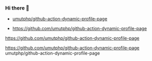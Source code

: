 ### Hi there 👋
<!--
**umutphp/umutphp** is a ✨ _special_ ✨ repository because its `README.md` (this file) appears on your GitHub profile.
Here are some ideas to get you started:
- 🔭 I’m currently working on ...
- 🌱 I’m currently learning ...
- 👯 I’m looking to collaborate on ...
- 🤔 I’m looking for help with ...
- 💬 Ask me about ...
- 📫 How to reach me: ...
- 😄 Pronouns: ...
- ⚡ Fun fact: ...
-->
<!-- START gadpp -->
- [umutphp/github-action-dynamic-profile-page](https://github.com/umutphp/github-action-dynamic-profile-page)

- https://github.com/umutphp/github-action-dynamic-profile-page

https://github.com/umutphp/github-action-dynamic-profile-page

https://github.com/umutphp/github-action-dynamic-profile-page
umutphp/github-action-dynamic-profile-page
